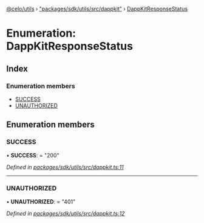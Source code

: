 [@celo/utils](../README.md) › ["packages/sdk/utils/src/dappkit"](../modules/_packages_sdk_utils_src_dappkit_.md) › [DappKitResponseStatus](_packages_sdk_utils_src_dappkit_.dappkitresponsestatus.md)

# Enumeration: DappKitResponseStatus

## Index

### Enumeration members

* [SUCCESS](_packages_sdk_utils_src_dappkit_.dappkitresponsestatus.md#success)
* [UNAUTHORIZED](_packages_sdk_utils_src_dappkit_.dappkitresponsestatus.md#unauthorized)

## Enumeration members

###  SUCCESS

• **SUCCESS**: = "200"

*Defined in [packages/sdk/utils/src/dappkit.ts:11](https://github.com/celo-org/celo-monorepo/blob/master/packages/sdk/utils/src/dappkit.ts#L11)*

___

###  UNAUTHORIZED

• **UNAUTHORIZED**: = "401"

*Defined in [packages/sdk/utils/src/dappkit.ts:12](https://github.com/celo-org/celo-monorepo/blob/master/packages/sdk/utils/src/dappkit.ts#L12)*
